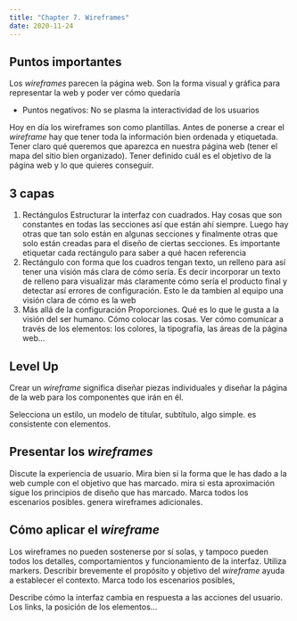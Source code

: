 ```yaml
---
title: "Chapter 7. Wireframes"
date: 2020-11-24
---
```


## Puntos importantes 

Los *wireframes* parecen la página web. Son la forma visual y gráfica para representar la web y poder ver cómo quedaría

* Puntos negativos: No se plasma la interactividad de los usuarios

Hoy en día los wireframes son como plantillas.
Antes de ponerse a crear el *wireframe* hay que tener toda la información bien ordenada y etiquetada. Tener claro qué queremos que aparezca en nuestra página web (tener el mapa del sitio bien organizado).
Tener definido cuál es el objetivo de la página web y lo que quieres conseguir. 

## 3 capas 

1. Rectángulos
Estructurar la interfaz con cuadrados. Hay cosas que son constantes en todas las secciones así que están ahí siempre. Luego hay otras que tan solo están en algunas secciones y finalmente otras que solo están creadas para el diseño de ciertas secciones. 
Es importante etiquetar cada rectángulo para saber a qué hacen referencia
2. Rectángulo con forma
que los cuadros tengan texto, un relleno para así tener una visión más clara de cómo sería. Es decir incorporar un texto de relleno para visualizar más claramente cómo sería el producto final y detectar así errores de configuración.
Esto le da tambien al equipo una visión clara de cómo es la web
3. Más allá de la configuración
Proporciones. Qué es lo que le gusta a la visión del ser humano. Cómo colocar las cosas. 
Ver cómo comunicar a través de los elementos: los colores, la tipografía, las áreas de la página web...

## Level Up

Crear un *wireframe* significa diseñar piezas individuales y diseñar la página de la web para los componentes que irán en él. 

Selecciona un estilo, un modelo de titular, subtítulo, algo simple.  es consistente con elementos. 

## Presentar los *wireframes*

Discute la experiencia de usuario. Mira bien si la forma que le has dado a la web cumple con el objetivo que has marcado. mira si esta aproximación sigue los principios de diseño que has marcado.
Marca todos los escenarios posibles. genera wireframes adicionales. 

## Cómo aplicar el *wireframe*

Los wireframes no pueden sostenerse por sí solas, y tampoco pueden todos los detalles, comportamientos y funcionamiento de la interfaz. Utiliza markers.
Describir brevemente el propósito y objetivo del *wireframe* ayuda a establecer el contexto.
Marca todo los escenarios posibles,

Describe cómo la interfaz cambia en respuesta a las acciones del usuario. Los links, la posición de los elementos...

